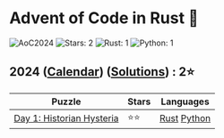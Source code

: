 # Advent of Code in Rust 🦀

![AoC2024](https://img.shields.io/badge/Advent_of_Code-2024-8A2BE2)
![Stars: 2](https://img.shields.io/badge/Stars-2⭐-blue)
![Rust: 1](https://img.shields.io/badge/Rust-1-cyan?logo=Rust)
![Python: 1](https://img.shields.io/badge/Python-1-cyan?logo=Python)

## 2024 ([Calendar](https://adventofcode.com/2024)) ([Solutions](../2024/)) : 2⭐

Puzzle                                                           | Stars | Languages
---------------------------------------------------------------- | ----- | -----------
[Day 1: Historian Hysteria](https://adventofcode.com/2024/day/1) | ⭐⭐  | [Rust](../2024/day1/day1.rs) [Python](../2024/day1/day1.py)
